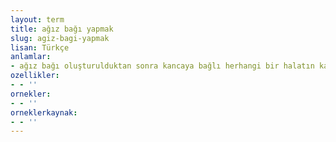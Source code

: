 ```yaml
---
layout: term
title: ağız bağı yapmak
slug: agiz-bagi-yapmak
lisan: Türkçe
anlamlar:
- ağız bağı oluşturulduktan sonra kancaya bağlı herhangi bir halatın kayıp çıkmasını engellemek
ozellikler:
- - ''
ornekler:
- - ''
orneklerkaynak:
- - ''
---
```

